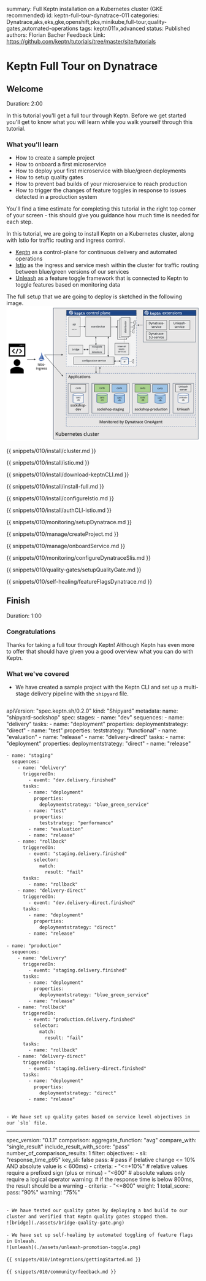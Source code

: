 summary: Full Keptn installation on a Kubernetes cluster (GKE recommended)
id: keptn-full-tour-dynatrace-011
categories: Dynatrace,aks,eks,gke,openshift,pks,minikube,full-tour,quality-gates,automated-operations
tags: keptn011x,advanced
status: Published 
authors: Florian Bacher
Feedback Link: https://github.com/keptn/tutorials/tree/master/site/tutorials


# Keptn Full Tour on Dynatrace

## Welcome
Duration: 2:00 


In this tutorial you'll get a full tour through Keptn. Before we get started you'll get to know what you will learn while you walk yourself through this tutorial.

### What you'll learn
- How to create a sample project
- How to onboard a first microservice
- How to deploy your first microservice with blue/green deployments
- How to setup quality gates 
- How to prevent bad builds of your microservice to reach production
- How to trigger the changes of feature toggles in response to issues detected in a production system
<!-- How to integrate other tools like Slack, MS Team, etc in your Keptn integration -->

You'll find a time estimate for completing this tutorial in the right top corner of your screen - this should give you guidance how much time is needed for each step.

In this tutorial, we are going to install Keptn on a Kubernetes cluster, along with Istio for traffic routing and ingress control.

- [Keptn](https://keptn.sh) as a control-plane for continuous delivery and automated operations
- [Istio](https://istio.io) as the ingress and service mesh within the cluster for traffic routing between blue/green versions of our services
- [Unleash](https://unleash.github.io/) as a feature toggle framework that is connected to Keptn to toggle features based on monitoring data


The full setup that we are going to deploy is sketched in the following image.
![demo setup](./assets/full-tour-dynatrace.png)


{{ snippets/010/install/cluster.md }}

{{ snippets/010/install/istio.md }}

{{ snippets/010/install/download-keptnCLI.md }}

{{ snippets/010/install/install-full.md }}

{{ snippets/010/install/configureIstio.md }}

{{ snippets/010/install/authCLI-istio.md }}

{{ snippets/010/monitoring/setupDynatrace.md }}

{{ snippets/010/manage/createProject.md }}

{{ snippets/010/manage/onboardService.md }}

{{ snippets/010/monitoring/configureDynatraceSlis.md }}

{{ snippets/010/quality-gates/setupQualityGate.md }}

{{ snippets/010/self-healing/featureFlagsDynatrace.md }}



## Finish
Duration: 1:00

### Congratulations

Thanks for taking a full tour through Keptn!
Although Keptn has even more to offer that should have given you a good overview what you can do with Keptn.

### What we've covered


- We have created a sample project with the Keptn CLI and set up a multi-stage delivery pipeline with the `shipyard` file.
  ```
apiVersion: "spec.keptn.sh/0.2.0"
kind: "Shipyard"
metadata:
  name: "shipyard-sockshop"
spec:
  stages:
    - name: "dev"
      sequences:
        - name: "delivery"
          tasks:
            - name: "deployment"
              properties:
                deploymentstrategy: "direct"
            - name: "test"
              properties:
                teststrategy: "functional"
            - name: "evaluation"
            - name: "release"
        - name: "delivery-direct"
          tasks:
            - name: "deployment"
              properties:
                deploymentstrategy: "direct"
            - name: "release"

    - name: "staging"
      sequences:
        - name: "delivery"
          triggeredOn:
            - event: "dev.delivery.finished"
          tasks:
            - name: "deployment"
              properties:
                deploymentstrategy: "blue_green_service"
            - name: "test"
              properties:
                teststrategy: "performance"
            - name: "evaluation"
            - name: "release"
        - name: "rollback"
          triggeredOn:
            - event: "staging.delivery.finished"
              selector:
                match:
                  result: "fail"
          tasks:
            - name: "rollback"
        - name: "delivery-direct"
          triggeredOn:
            - event: "dev.delivery-direct.finished"
          tasks:
            - name: "deployment"
              properties:
                deploymentstrategy: "direct"
            - name: "release"

    - name: "production"
      sequences:
        - name: "delivery"
          triggeredOn:
            - event: "staging.delivery.finished"
          tasks:
            - name: "deployment"
              properties:
                deploymentstrategy: "blue_green_service"
            - name: "release"
        - name: "rollback"
          triggeredOn:
            - event: "production.delivery.finished"
              selector:
                match:
                  result: "fail"
          tasks:
            - name: "rollback"
        - name: "delivery-direct"
          triggeredOn:
            - event: "staging.delivery-direct.finished"
          tasks:
            - name: "deployment"
              properties:
                deploymentstrategy: "direct"
            - name: "release"
  ```

- We have set up quality gates based on service level objectives in our `slo` file.
  ```
  ---
  spec_version: "0.1.1"
  comparison:
    aggregate_function: "avg"
    compare_with: "single_result"
    include_result_with_score: "pass"
    number_of_comparison_results: 1
  filter:
  objectives:
    - sli: "response_time_p95"
      key_sli: false
      pass:             # pass if (relative change <= 10% AND absolute value is < 600ms)
        - criteria:
            - "<=+10%"  # relative values require a prefixed sign (plus or minus)
            - "<600"    # absolute values only require a logical operator
      warning:          # if the response time is below 800ms, the result should be a warning
        - criteria:
            - "<=800"
      weight: 1
  total_score:
    pass: "90%"
    warning: "75%"
  ```

- We have tested our quality gates by deploying a bad build to our cluster and verified that Keptn quality gates stopped them.
  ![bridge](./assets/bridge-quality-gate.png)

- We have set up self-healing by automated toggling of feature flags in Unleash.
  ![unleash](./assets/unleash-promotion-toggle.png)

{{ snippets/010/integrations/gettingStarted.md }}

{{ snippets/010/community/feedback.md }}
